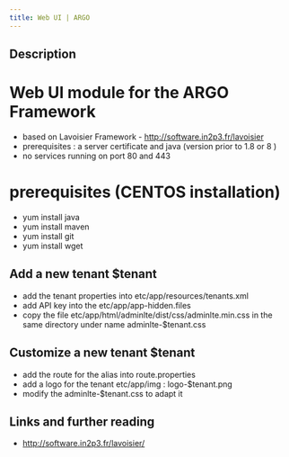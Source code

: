 ```yaml
---
title: Web UI | ARGO
---
```


## Description
# Web UI module for the ARGO Framework

* based on Lavoisier Framework - http://software.in2p3.fr/lavoisier
* prerequisites : a server certificate and java (version prior to 1.8 or 8 )
* no services running on port 80 and 443


# prerequisites (CENTOS installation)

* yum install java
* yum install maven
* yum install git
* yum install wget




## Add a new tenant $tenant

* add the tenant properties into etc/app/resources/tenants.xml
* add API key into the etc/app/app-hidden.files
* copy the file etc/app/html/adminlte/dist/css/adminlte.min.css in the same directory under name adminlte-$tenant.css


## Customize a new tenant $tenant

* add the route for the alias into route.properties
* add a logo for the tenant etc/app/img : logo-$tenant.png
* modify the adminlte-$tenant.css to adapt it



## Links and further reading

* http://software.in2p3.fr/lavoisier/


